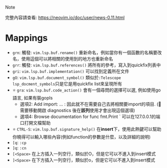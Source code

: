 > [!NOTE]
> 完整內容請查看: https://neovim.io/doc/user/news-0.11.html

# Mappings

- `grn`: 觸發: `vim.lsp.buf.rename()` 重新命名，例如當你有一個函數的名稱要改名，使用這個可以將相關的使用到的地方也重新命名
- `grr`: 觸發: `vim.lsp.buf.references()` 將所有的參考，寫入到quickfix列表中
- `gri`: `vim.lsp.buf.implementation()` 可以找到定義所在文件
- `gO`: `vim.lsp.buf.document_symbol()` 類似於`:Telescope lsp_docment_symbols`只是它是用quickfix list來呈現所有
- ⭐ `gra`: `vim.lsp.buf.code_action()` 會有一個尋問的選擇可以選, 例如使用go語言, 如果有裝gopls
  - 選項2: Add import: ... : 因此就不在需要自己去將相關要import的項目. (📝 需要移動開啟 diagnostics 後在**該列**使用才會出現這個選項)
  - 選項4: Browse documentation for func fmt.Print ` 可以在127.0.0.1的端口打開文檔幫助
- ⭐ `CTRL-S`: `vim.lsp.buf.signature_help()` 在**insert**下，使用此熱鍵可以幫助你曉得可以輸入哪些內容(例如function的參數是什麼，以及詳細的說明)
- `[q`: `:cp`
- `]q`: `:cn`
- `[<Space>` 在上方插入一列空行，類似於O，但是它可以不進入到insert模式
- `]<Space>` 在下方插入一列空行，類似於o，但是它可以不進入到insert模式

